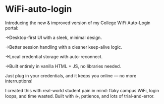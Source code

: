 # WiFi-auto-login
Introducing the new & improved version of my College WiFi Auto-Login portal:

->Desktop-first UI with a sleek, minimal design.

->Better session handling with a cleaner keep-alive logic.

->Local credential storage with auto-reconnect.

->Built entirely in vanilla HTML + JS, no libraries needed.

Just plug in your credentials, and it keeps you online — no more interruptions!

I created this with real-world student pain in mind: flaky campus WiFi, login loops, and time wasted.
Built with ☕, patience, and lots of trial-and-error.
